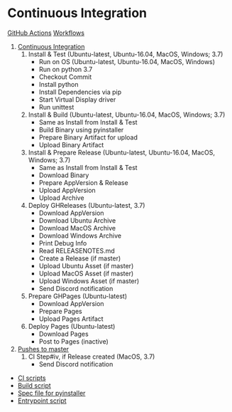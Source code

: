 # Continuous Integration

[GitHub Actions](http://github.com/features/actions) [Workflows](https://github.com/Artheau/SpriteSomething/tree/master/.github/workflows)

1. [Continuous Integration](https://github.com/Artheau/SpriteSomething/blob/master/.github/workflows/ci.yml)
   1. Install & Test (Ubuntu-latest, Ubuntu-16.04, MacOS, Windows; 3.7)
      - Run on OS (Ubuntu-latest, Ubuntu-16.04, MacOS, Windows)
      - Run on python 3.7
      - Checkout Commit
      - Install python
      - Install Dependencies via pip
      - Start Virtual Display driver
      - Run unittest
   1. Install & Build (Ubuntu-latest, Ubuntu-16.04, MacOS, Windows; 3.7)
      - Same as Install from Install & Test
      - Build Binary using pyinstaller
      - Prepare Binary Artifact for upload
      - Upload Binary Artifact
   1. Install & Prepare Release (Ubuntu-latest, Ubuntu-16.04, MacOS, Windows; 3.7)
      - Same as Install from Install & Test
      - Download Binary
      - Prepare AppVersion & Release
      - Upload AppVersion
      - Upload Archive
   1. Deploy GHReleases (Ubuntu-latest, 3.7)
      - Download AppVersion
      - Download Ubuntu Archive
      - Download MacOS Archive
      - Download Windows Archive
      - Print Debug Info
      - Read RELEASENOTES.md
      - Create a Release (if master)
      - Upload Ubuntu Asset (if master)
      - Upload MacOS Asset (if master)
      - Upload Windows Asset (if master)
      - Send Discord notification
   1. Prepare GHPages (Ubuntu-latest)
      - Download AppVersion
      - Prepare Pages
      - Upload Pages Artifact
   1. Deploy Pages (Ubuntu-latest)
      - Download Pages
      - Post to Pages (inactive)
1. [Pushes to master](https://github.com/Artheau/SpriteSomething/blob/master/.github/workflows/on-release.yml)
   1. CI Step#iv, if Release created (MacOS, 3.7)
      - Send Discord notification

- [CI scripts](https://github.com/Artheau/SpriteSomething/tree/master/resources/ci/common)
- [Build script](https://github.com/Artheau/SpriteSomething/blob/master/source/meta/build.py)
- [Spec file for pyinstaller](https://github.com/Artheau/SpriteSomething/blob/master/source/SpriteSomething.spec)
- [Entrypoint script](https://github.com/Artheau/SpriteSomething/blob/master/SpriteSomething.py)
